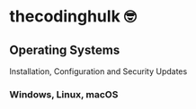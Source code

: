 # thecodinghulk 🤓

## Operating Systems
Installation, Configuration and Security Updates

### Windows, Linux, macOS